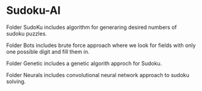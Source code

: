 # Sudoku-AI

Folder SudoKu includes algorithm for generaring desired numbers of sudoku puzzles.

Folder Bots includes brute force approach where we look for fields with only one possible digit and fill them in.

Folder Genetic includes a genetic algorith approch for Sudoku.

Folder Neurals includes convolutional neural network approach to sudoku solving.
